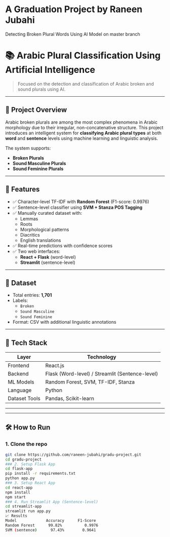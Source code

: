 # A Graduation Project by Raneen Jubahi
Detecting Broken Plural Words Using AI Model on master branch 
# 📚 Arabic Plural Classification Using Artificial Intelligence
  
> Focused on the detection and classification of Arabic broken and sound plurals using AI.
---
## 📌 Project Overview
Arabic broken plurals are among the most complex phenomena in Arabic morphology due to their irregular, non-concatenative structure. This project introduces an intelligent system for **classifying Arabic plural types** at both **word** and **sentence** levels using machine learning and linguistic analysis.

The system supports:
- **Broken Plurals**
- **Sound Masculine Plurals**
- **Sound Feminine Plurals**
---
## 🚀 Features
- ✅ Character-level TF-IDF with **Random Forest** (F1-score: 0.9976)
- ✅ Sentence-level classifier using **SVM + Stanza POS Tagging**
- ✅ Manually curated dataset with:
  - Lemmas
  - Roots
  - Morphological patterns
  - Diacritics
  - English translations
- ✅ Real-time predictions with confidence scores
- ✅ Two web interfaces:
  - **React + Flask** (word-level)
  - **Streamlit** (sentence-level)
---
## 🧠 Dataset
- Total entries: **1,701**
- Labels:
  - `Broken`
  - `Sound Masculine`
  - `Sound Feminine`
- Format: CSV with additional linguistic annotations
---
## 🧰 Tech Stack

| Layer         | Technology                              |
|---------------|------------------------------------------|
| Frontend      | React.js                                 |
| Backend       | Flask (Word-level) / Streamlit (Sentence-level) |
| ML Models     | Random Forest, SVM, TF-IDF, Stanza       |
| Language      | Python                                   |
| Dataset Tools | Pandas, Scikit-learn                     |

---

---

## 🛠️ How to Run

### 1. Clone the repo
```bash
git clone https://github.com/raneen-jubahi/gradu-project.git
cd gradu-project
### 2. Setup Flask App
cd flask-app
pip install -r requirements.txt
python app.py
### 3. Setup React App
cd react-app
npm install
npm start
### 4. Run Streamlit App (Sentence-level)
cd streamlit-app
streamlit run app.py
📈 Results
Model	          Accuracy	    F1-Score
Random Forest	   99.82%	       0.9976
SVM (sentence)  	97.43%	      0.9641



